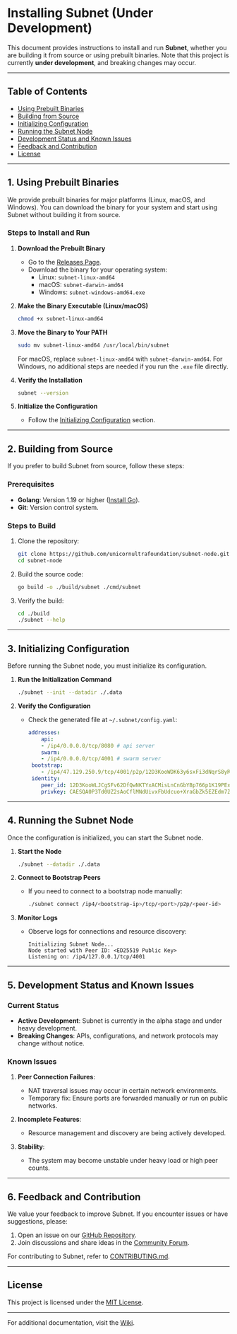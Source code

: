 # Installing Subnet (Under Development)

This document provides instructions to install and run **Subnet**, whether you are building it from source or using prebuilt binaries. Note that this project is currently **under development**, and breaking changes may occur.

---

## **Table of Contents** 
<!-- no toc -->
  - [Using Prebuilt Binaries](#1-using-prebuilt-binaries)
  - [Building from Source](#2-building-from-source)
  - [Initializing Configuration](#3-initializing-configuration)
  - [Running the Subnet Node](#4-running-the-subnet-node)
  - [Development Status and Known Issues](#5-development-status-and-known-issues)
  - [Feedback and Contribution](#6-feedback-and-contribution)
  - [License](#license)
---

## **1. Using Prebuilt Binaries**

We provide prebuilt binaries for major platforms (Linux, macOS, and Windows). You can download the binary for your system and start using Subnet without building it from source.

### **Steps to Install and Run**

1. **Download the Prebuilt Binary**
   - Go to the [Releases Page](https://github.com/unicornultrafoundation/subnet-node/releases).
   - Download the binary for your operating system:
     - Linux: `subnet-linux-amd64`
     - macOS: `subnet-darwin-amd64`
     - Windows: `subnet-windows-amd64.exe`

2. **Make the Binary Executable (Linux/macOS)**
   ```bash
   chmod +x subnet-linux-amd64
   ```

3. **Move the Binary to Your PATH**
   ```bash
   sudo mv subnet-linux-amd64 /usr/local/bin/subnet
   ```

   For macOS, replace `subnet-linux-amd64` with `subnet-darwin-amd64`. For Windows, no additional steps are needed if you run the `.exe` file directly.

4. **Verify the Installation**
   ```bash
   subnet --version
   ```

5. **Initialize the Configuration**
   - Follow the [Initializing Configuration](#initializing-configuration) section.

---

## **2. Building from Source**

If you prefer to build Subnet from source, follow these steps:

### **Prerequisites**
- **Golang**: Version 1.19 or higher ([Install Go](https://golang.org/dl/)).
- **Git**: Version control system.

### **Steps to Build**

1. Clone the repository:
   ```bash
   git clone https://github.com/unicornultrafoundation/subnet-node.git
   cd subnet-node
   ```

2. Build the source code:
   ```bash
   go build -o ./build/subnet ./cmd/subnet
   ```

3. Verify the build:
   ```bash
   cd ./build
   ./subnet --help
   ```

---

## **3. Initializing Configuration**

Before running the Subnet node, you must initialize its configuration.

1. **Run the Initialization Command**
   ```bash
   ./subnet --init --datadir ./.data
   ```

2. **Verify the Configuration**
   - Check the generated file at `~/.subnet/config.yaml`:
     ```yaml
     addresses:
         api:
         - /ip4/0.0.0.0/tcp/8080 # api server
         swarm:
         - /ip4/0.0.0.0/tcp/4001 # swarm server
      bootstrap:
         - /ip4/47.129.250.9/tcp/4001/p2p/12D3KooWDK63y6sxFi3dNqrS8yRetgbB81Tzszvs2yLoEtWtPCDa # subnet genesis boot node
      identity:
         peer_id: 12D3KooWLJCgSFv62DfQwNKTYxACMisLnCnGbYBp766p1K19PExx # DON'T USE! Example of ED25519 Public Key 
         privkey: CAESQA0P3Td0UZ2sAoCflMNdUivxFbUdcuo+XraGbZk5EZEdm7ZnWjxFiBUG9M718wpSOzl8P4JDQe6vZ6w+F5S9VPE= # DON'T USE! Example of ED25519 Private Key 
     ```

---

## **4. Running the Subnet Node**

Once the configuration is initialized, you can start the Subnet node.

1. **Start the Node**
   ```bash
   ./subnet --datadir ./.data
   ```

2. **Connect to Bootstrap Peers**
   - If you need to connect to a bootstrap node manually:
     ```bash
     ./subnet connect /ip4/<bootstrap-ip>/tcp/<port>/p2p/<peer-id>
     ```

3. **Monitor Logs**
   - Observe logs for connections and resource discovery:
     ```plaintext
     Initializing Subnet Node...
     Node started with Peer ID: <ED25519 Public Key>
     Listening on: /ip4/127.0.0.1/tcp/4001
     ```

---

## **5. Development Status and Known Issues**

### **Current Status**
- **Active Development**: Subnet is currently in the alpha stage and under heavy development.
- **Breaking Changes**: APIs, configurations, and network protocols may change without notice.

### **Known Issues**
1. **Peer Connection Failures**:
   - NAT traversal issues may occur in certain network environments.
   - Temporary fix: Ensure ports are forwarded manually or run on public networks.

2. **Incomplete Features**:
   - Resource management and discovery are being actively developed.

3. **Stability**:
   - The system may become unstable under heavy load or high peer counts.

---

## **6. Feedback and Contribution**

We value your feedback to improve Subnet. If you encounter issues or have suggestions, please:

1. Open an issue on our [GitHub Repository](https://github.com/unicornultrafoundation/subnet-node/issues).
2. Join discussions and share ideas in the [Community Forum](https://github.com/unicornultrafoundation/subnet-node/discussions).

For contributing to Subnet, refer to [CONTRIBUTING.md](https://github.com/unicornultrafoundation/subnet-node/blob/main/CONTRIBUTING.md).

---

## **License**

This project is licensed under the [MIT License](./LICENSE).

---

For additional documentation, visit the [Wiki](https://github.com/unicornultrafoundation/subnet-node/wiki).
